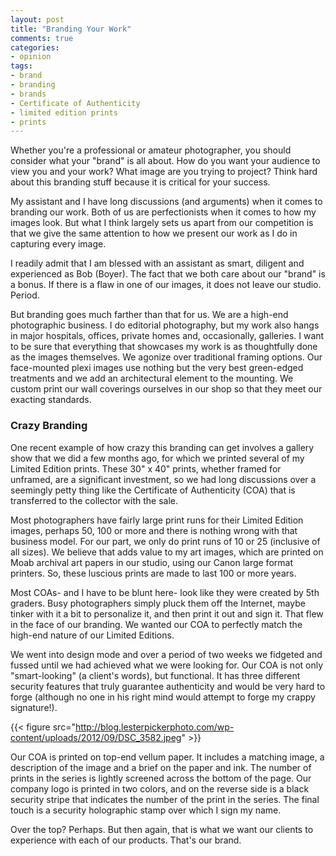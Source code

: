 ```yaml
---
layout: post
title: "Branding Your Work"
comments: true
categories:
- opinion
tags:
- brand
- branding
- brands
- Certificate of Authenticity
- limited edition prints
- prints
---
```

Whether you're a professional or amateur photographer, you should consider what your "brand" is all about. How do you want your audience to view you and your work? What image are you trying to project? Think hard about this branding stuff because it is critical for your success.

My assistant and I have long discussions (and arguments) when it comes to branding our work. Both of us are perfectionists when it comes to how my images look. But what I think largely sets us apart from our competition is that we give the same attention to how we present our work as I do in capturing every image.

I readily admit that I am blessed with an assistant as smart, diligent and experienced as Bob (Boyer). The fact that we both care about our "brand" is a bonus. If there is a flaw in one of our images, it does not leave our studio. Period.

But branding goes much farther than that for us. We are a high-end photographic business. I do editorial photography, but my work also hangs in major hospitals, offices, private homes and, occasionally, galleries. I want to be sure that everything that showcases my work is as thoughtfully done as the images themselves. We agonize over traditional framing options. Our face-mounted plexi images use nothing but the very best green-edged treatments and we add an architectural element to the mounting. We custom print our wall coverings ourselves in our shop so that they meet our exacting standards.

<h3>Crazy Branding</h3>
One recent example of how crazy this branding can get involves a gallery show that we did a few months ago, for which we printed several of my Limited Edition prints. These 30" x 40" prints, whether framed for unframed, are a significant investment, so we had long discussions over a seemingly petty thing like the Certificate of Authenticity (COA) that is transferred to the collector with the sale.

Most photographers have fairly large print runs for their Limited Edition images, perhaps 50, 100 or more and there is nothing wrong with that business model. For our part, we only do print runs of 10 or 25 (inclusive of all sizes). We believe that adds value to my art images, which are printed on Moab archival art papers in our studio, using our Canon large format printers. So, these luscious prints are made to last 100 or more years.

Most COAs- and I have to be blunt here- look like they were created by 5th graders. Busy photographers simply pluck them off the Internet, maybe tinker with it a bit to personalize it, and then print it out and sign it. That flew in the face of our branding. We wanted our COA to perfectly match the high-end nature of our Limited Editions.

We went into design mode and over a period of two weeks we fidgeted and fussed until we had achieved what we were looking for. Our COA is not only "smart-looking" (a client's words), but functional. It has three different security features that truly guarantee authenticity and would be very hard to forge (although no one in his right mind would attempt to forge my crappy signature!).

{{< figure src="http://blog.lesterpickerphoto.com/wp-content/uploads/2012/09/DSC_3582.jpeg" >}}

Our COA is printed on top-end vellum paper. It includes a matching image, a description of the image and a brief on the paper and ink. The number of prints in the series is lightly screened across the bottom of the page. Our company logo is printed in two colors, and on the reverse side is a black security stripe that indicates the number of the print in the series. The final touch is a security holographic stamp over which I sign my name.

Over the top? Perhaps. But then again, that is what we want our clients to experience with each of our products. That's our brand.